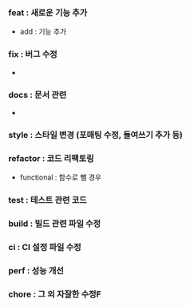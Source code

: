 ### feat : 새로운 기능 추가

- add : 기능 추가

### fix : 버그 수정

- 

### docs : 문서 관련

- 

### style : 스타일 변경 (포매팅 수정, 들여쓰기 추가 등)
### refactor : 코드 리팩토링

- functional : 함수로 뺄 경우

### test : 테스트 관련 코드
### build : 빌드 관련 파일 수정
### ci : CI 설정 파일 수정
### perf : 성능 개선
### chore : 그 외 자잘한 수정F